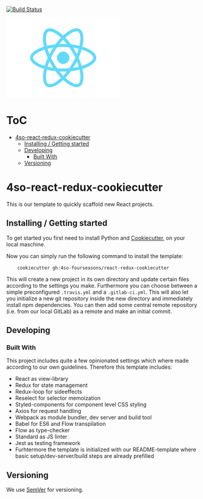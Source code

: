 [![Build Status](https://travis-ci.org/4so-fourseasons/react-redux-cookiecutter.svg?branch=master)](https://travis-ci.org/4so-fourseasons/react-redux-cookiecutter)

<img src="img/web.png" width="300px" />

# ToC

<!-- vim-markdown-toc GFM -->

* [4so-react-redux-cookiecutter](#react-redux-cookiecutter)
    * [Installing / Getting started](#installing--getting-started)
    * [Developing](#developing)
        * [Built With](#built-with)
    * [Versioning](#versioning)

<!-- vim-markdown-toc -->

# 4so-react-redux-cookiecutter

This is our template to quickly scaffold new React projects.


## Installing / Getting started

To get started you first need to install Python and [Cookiecutter](https://cookiecutter.readthedocs.io/en/latest/installation.html), on your local maschine.

Now you can simply run the following command to install the template:

```shell
    cookiecutter gh:4so-fourseasons/react-redux-cookiecutter
```

This will create a new project in its own directory and update certain files
according to the settings you make. Furthermore you can choose between a simple
preconfigured `.travis.yml` and a `.gitlab-ci.yml`.
This will also let you initialize a new git
repository inside the new directory and immediately install npm dependencies.
You can then add some central remote repository
(i.e. from our local GitLab) as a remote and make an initial commit.


## Developing

### Built With

This project includes quite a few opinionated settings which where
made according to our own guidelines. Therefore this template includes:

* React as view-library
* Redux for state management
* Redux-loop for sideeffects
* Reselect for selector memoization
* Styled-components for component level CSS styling
* Axios for request handling
* Webpack as module bundler, dev server and build tool
* Babel for ES6 and Flow transpilation
* Flow as type-checker
* Standard as JS linter
* Jest as testing framework
* Furhtermore the template is initialized with our README-template where basic setup/dev-server/build steps are already prefilled


## Versioning

We use [SemVer](http://semver.org/) for versioning.
